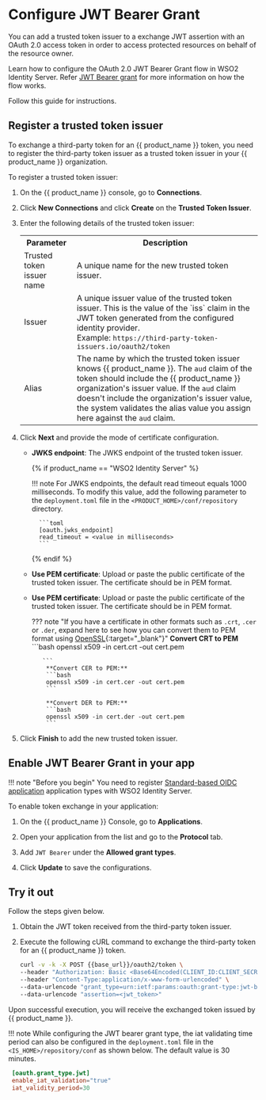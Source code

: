 # Configure JWT Bearer Grant

You can add a trusted token issuer to a exchange JWT assertion with an OAuth 2.0 access token in order to access protected resources on behalf of the resource owner. 

Learn how to configure the OAuth 2.0 JWT Bearer Grant flow in WSO2 Identity Server. Refer [JWT Bearer grant]({{base_path}}/references/grant-types/#jwt-bearer-grant) for more information on how the flow works.

Follow this guide for instructions.

## Register a trusted token issuer

To exchange a third-party token for an {{ product_name }}  token, you need to register the third-party token issuer as a trusted token issuer in your {{ product_name }}  organization.

To register a trusted token issuer:

1. On the {{ product_name }} console, go to **Connections**.
2. Click **New Connections** and click **Create** on the **Trusted Token Issuer**.
3. Enter the following details of the trusted token issuer:

    <table>
      <tr>
        <th>Parameter</th>
        <th>Description</th>
      </tr>
      <tr>
        <td>Trusted token issuer name</td>
        <td>A unique name for the new trusted token issuer.</td>
      </tr>
      <tr>
        <td>Issuer</td>
        <td>A unique issuer value of the trusted token issuer. This is the value of the `iss` claim in the JWT token generated from the configured identity provider. <br>
        Example: <code>https://third-party-token-issuers.io/oauth2/token</code></td>
      </tr>
      <tr>
        <td>Alias</td>
        <td>The name by which the trusted token issuer knows {{ product_name }}. The <code>aud</code> claim of the token should include the {{ product_name }} organization's issuer value. If the <code>aud</code> claim doesn't include the organization's issuer value, the system validates the alias value you assign here against the <code>aud</code> claim.</td>
      </tr>
    </table>

4. Click **Next** and provide the mode of certificate configuration.

    - **JWKS endpoint**: The JWKS endpoint of the trusted token issuer.

      {% if product_name == "WSO2 Identity Server" %}

        !!! note
            For JWKS endpoints, the default read timeout equals 1000 milliseconds. To modify this value, add the following parameter to the `deployment.toml` file in the `<PRODUCT_HOME>/conf/repository` directory.

            ```toml
            [oauth.jwks_endpoint]
            read_timeout = <value in milliseconds>
            ```
      {% endif %}

    - **Use PEM certificate**: Upload or paste the public certificate of the trusted token issuer. The certificate should be in PEM format.

   - **Use PEM certificate**: Upload or paste the public certificate of the trusted token issuer. The certificate should be in PEM format.

       ??? note "If you have a certificate in other formats such as `.crt`, `.cer` or `.der`, expand here to see how you can convert them to PEM format using [OpenSSL](https://www.openssl.org/){:target="_blank"}"
           **Convert CRT to PEM**
           ```bash
           openssl x509 -in cert.crt -out cert.pem
           
            ```
             **Convert CER to PEM:**
             ```bash
             openssl x509 -in cert.cer -out cert.pem
             ```  

             **Convert DER to PEM:**
             ```bash
             openssl x509 -in cert.der -out cert.pem
             ```

5. Click **Finish** to add the new trusted token issuer.

## Enable JWT Bearer Grant in your app

!!! note "Before you begin"
    You need to register  [Standard-based OIDC application]({{base_path}}/guides/applications/register-standard-based-app/) application types with WSO2 Identity Server.


To enable token exchange in your application:

1. On the {{ product_name }} Console, go to **Applications**.

2. Open your application from the list and go to the **Protocol** tab.

3. Add `JWT Bearer` under the **Allowed grant types**.

4. Click **Update** to save the configurations.

## Try it out

Follow the steps given below.

1. Obtain the JWT token received from the third-party token issuer.
2. Execute the following cURL command to exchange the third-party token for an {{ product_name }} token.

   ```bash
   curl -v -k -X POST {{base_url}}/oauth2/token \
   --header "Authorization: Basic <Base64Encoded(CLIENT_ID:CLIENT_SECRET)>" \
   --header "Content-Type:application/x-www-form-urlencoded" \
   --data-urlencode "grant_type=urn:ietf:params:oauth:grant-type:jwt-bearer" \
   --data-urlencode "assertion=<jwt_token>"
   ```

Upon successful execution, you will receive the exchanged token issued by {{ product_name }}.


!!! note
    While configuring the JWT bearer grant type, the iat validating time period can also be configured in the `deployment.toml` file in the `<IS_HOME>/repository/conf` as shown below. The default value is 30 minutes.
   ```toml
    [oauth.grant_type.jwt]
    enable_iat_validation="true"
    iat_validity_period=30
   ``` 
  
